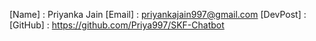 [Name] : Priyanka Jain
[Email] : priyankajain997@gmail.com
[DevPost] : 
[GitHub] : https://github.com/Priya997/SKF-Chatbot
